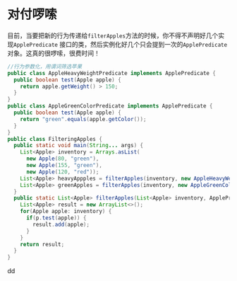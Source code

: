 对付啰嗦
================================================================================
目前，当要把新的行为传递给`filterApples`方法的时候，你不得不声明好几个实现`ApplePredicate`
接口的类，然后实例化好几个只会提到一次的`ApplePredicate`对象。这真的很啰嗦，很费时间！
```java
//行为参数化，用谓词筛选苹果
public class AppleHeavyWeightPredicate implements ApplePredicate {
  public boolean test(Apple apple) {
    return apple.getWeight() > 150;
  }
}
public class AppleGreenColorPredicate implements ApplePredicate {
  public boolean test(Apple apple) {
    return "green".equals(apple.getColor());
  }
}
public class FilteringApples {
  public static void main(String... args) {
    List<Apple> inventory = Arrays.asList(
      new Apple(80, "green"),
      new Apple(155, "green"),
      new Apple(120, "red"));
    List<Apple> heavyAppples = filterApples(inventory, new AppleHeavyWeightPredicate());
    List<Apple> greenApples = filterApples(inventory, new AppleGreenColorPredicate());
  }
  public static List<Apple> filterApples(List<Apple> inventory, ApplePredicate p) {
    List<Apple> result = new ArrayList<>();
    for(Apple apple: inventory) {
      if(p.test(apple)) {
        result.add(apple);
      }
    }
    return result;
  }
}
```


































dd
